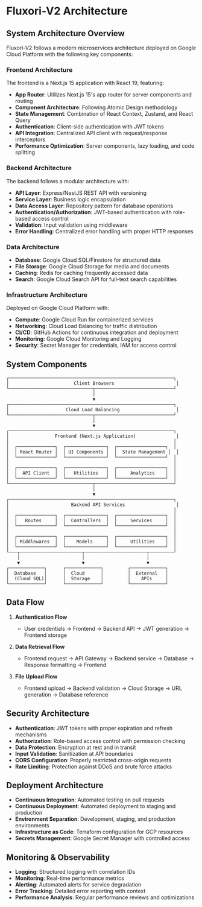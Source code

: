 # Fluxori-V2 Architecture

## System Architecture Overview

Fluxori-V2 follows a modern microservices architecture deployed on Google Cloud Platform with the following key components:

### Frontend Architecture

The frontend is a Next.js 15 application with React 19, featuring:

- **App Router**: Utilizes Next.js 15's app router for server components and routing
- **Component Architecture**: Following Atomic Design methodology
- **State Management**: Combination of React Context, Zustand, and React Query
- **Authentication**: Client-side authentication with JWT tokens
- **API Integration**: Centralized API client with request/response interceptors
- **Performance Optimization**: Server components, lazy loading, and code splitting

### Backend Architecture

The backend follows a modular architecture with:

- **API Layer**: Express/NestJS REST API with versioning
- **Service Layer**: Business logic encapsulation
- **Data Access Layer**: Repository pattern for database operations
- **Authentication/Authorization**: JWT-based authentication with role-based access control
- **Validation**: Input validation using middleware
- **Error Handling**: Centralized error handling with proper HTTP responses

### Data Architecture

- **Database**: Google Cloud SQL/Firestore for structured data
- **File Storage**: Google Cloud Storage for media and documents
- **Caching**: Redis for caching frequently accessed data
- **Search**: Google Cloud Search API for full-text search capabilities

### Infrastructure Architecture

Deployed on Google Cloud Platform with:

- **Compute**: Google Cloud Run for containerized services
- **Networking**: Cloud Load Balancing for traffic distribution
- **CI/CD**: GitHub Actions for continuous integration and deployment
- **Monitoring**: Google Cloud Monitoring and Logging
- **Security**: Secret Manager for credentials, IAM for access control

## System Components

```
┌─────────────────────────────────────────────────────────────┐
│                        Client Browsers                       │
└───────────────────────────────┬─────────────────────────────┘
                                │
                                ▼
┌─────────────────────────────────────────────────────────────┐
│                     Cloud Load Balancing                     │
└───────────────────────────────┬─────────────────────────────┘
                                │
                                ▼
┌─────────────────────────────────────────────────────────────┐
│                 Frontend (Next.js Application)               │
│                                                             │
│  ┌──────────────┐  ┌───────────────┐  ┌──────────────────┐  │
│  │ React Router │  │ UI Components │  │  State Management │  │
│  └──────────────┘  └───────────────┘  └──────────────────┘  │
│                                                             │
│  ┌──────────────┐  ┌───────────────┐  ┌──────────────────┐  │
│  │  API Client  │  │   Utilities   │  │     Analytics    │  │
│  └──────────────┘  └───────────────┘  └──────────────────┘  │
└───────────────────────────────┬─────────────────────────────┘
                                │
                                ▼
┌─────────────────────────────────────────────────────────────┐
│                       Backend API Services                   │
│                                                             │
│  ┌──────────────┐  ┌───────────────┐  ┌──────────────────┐  │
│  │   Routes     │  │  Controllers  │  │     Services     │  │
│  └──────────────┘  └───────────────┘  └──────────────────┘  │
│                                                             │
│  ┌──────────────┐  ┌───────────────┐  ┌──────────────────┐  │
│  │ Middlewares  │  │    Models     │  │     Utilities    │  │
│  └──────────────┘  └───────────────┘  └──────────────────┘  │
└───┬───────────────────────┬───────────────────────┬─────────┘
    │                       │                       │
    ▼                       ▼                       ▼
┌─────────────┐      ┌─────────────┐         ┌─────────────┐
│  Database   │      │  Cloud      │         │  External   │
│  (Cloud SQL)│      │  Storage    │         │    APIs     │
└─────────────┘      └─────────────┘         └─────────────┘
```

## Data Flow

1. **Authentication Flow**
   - User credentials → Frontend → Backend API → JWT generation → Frontend storage
   
2. **Data Retrieval Flow**
   - Frontend request → API Gateway → Backend service → Database → Response formatting → Frontend

3. **File Upload Flow**
   - Frontend upload → Backend validation → Cloud Storage → URL generation → Database reference

## Security Architecture

- **Authentication**: JWT tokens with proper expiration and refresh mechanisms
- **Authorization**: Role-based access control with permission checking
- **Data Protection**: Encryption at rest and in transit
- **Input Validation**: Sanitization at API boundaries
- **CORS Configuration**: Properly restricted cross-origin requests
- **Rate Limiting**: Protection against DDoS and brute force attacks

## Deployment Architecture

- **Continuous Integration**: Automated testing on pull requests
- **Continuous Deployment**: Automated deployment to staging and production
- **Environment Separation**: Development, staging, and production environments
- **Infrastructure as Code**: Terraform configuration for GCP resources
- **Secrets Management**: Google Secret Manager with controlled access

## Monitoring & Observability

- **Logging**: Structured logging with correlation IDs
- **Monitoring**: Real-time performance metrics
- **Alerting**: Automated alerts for service degradation
- **Error Tracking**: Detailed error reporting with context
- **Performance Analysis**: Regular performance reviews and optimizations